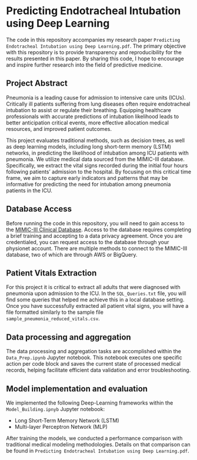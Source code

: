 # Predicting Endotracheal Intubation using Deep Learning

The code in this repository accompanies my research paper `Predicting Endotracheal Intubation using Deep Learning.pdf`. The primary objective with this repository is to provide transparency and reproducibility for the results presented in this paper. By sharing this code, I hope to encourage and inspire further research into the field of predictive medicine. 

## Project Abstract
Pneumonia is a leading cause for admission to intensive care units (ICUs). Critically ill patients suffering from lung diseases often require endotracheal intubation to assist or regulate their breathing. Equipping healthcare professionals with accurate predictions of intubation likelihood leads to better anticipation critical events, more effective allocation medical resources, and improved patient outcomes.

This project evaluates traditional methods, such as decision trees, as well as deep learning models, including long short-term memory (LSTM) networks, in predicting the likelihood of intubation among ICU patients with pneumonia. We utilize medical data sourced from the MIMIC-III database. Specifically, we extract the vital signs recorded during the initial four hours following patients’ admission to the hospital. By focusing on this critical time frame, we aim to capture early indicators and patterns that may be informative for predicting the need for intubation among pneumonia patients in the ICU.


## Database Access
Before running the code in this repository, you will need to gain access to the [MIMIC-III Clinical Database](https://physionet.org/content/mimiciii/1.4/). Access to the database requires completing a brief training and accepting to a data privacy agreement. Once you are credentialed, you can request access to the database through your physionet account. There are multiple methods to connect to the MIMIC-III database, two of which are through AWS or BigQuery.

## Patient Vitals Extraction
For this project it is critical to extract all adults that were diagnosed with pneumonia upon admission to the ICU. In the `SQL_Queries.txt` file, you will find some queries that helped me achieve this in a local database setting. Once you have successfully extracted all patient vital signs, you will have a file formatted similarly to the sample file `sample_pneumonia_reduced_vitals.csv`.

## Data processing and aggregation
The data processing and aggregation tasks are accomplished within the `Data_Prep.ipynb` Jupyter notebook. This notebook executes one specific action per code block and saves the current state of processed medical records, helping facilitate efficient data validation and error troubleshooting. 

## Model implementation and evaluation

We implemented the following Deep-Learning frameworks within the `Model_Building.ipnyb` Jupyter notebook:
- Long Short-Term Memory Network (LSTM)
- Multi-layer Perceptron Network (MLP)

After training the models, we conducted a performance comparison with traditional medical modeling methodologies. Details on that comparison can be found in `Predicting Endotracheal Intubation using Deep Learning.pdf`. 
